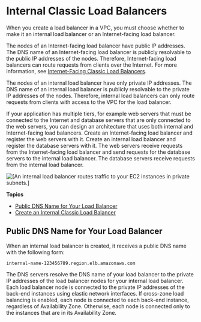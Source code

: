 # Internal Classic Load Balancers<a name="elb-internal-load-balancers"></a>

When you create a load balancer in a VPC, you must choose whether to make it an internal load balancer or an Internet\-facing load balancer\.

The nodes of an Internet\-facing load balancer have public IP addresses\. The DNS name of an Internet\-facing load balancer is publicly resolvable to the public IP addresses of the nodes\. Therefore, Internet\-facing load balancers can route requests from clients over the Internet\. For more information, see [Internet\-Facing Classic Load Balancers](elb-internet-facing-load-balancers.md)\.

The nodes of an internal load balancer have only private IP addresses\. The DNS name of an internal load balancer is publicly resolvable to the private IP addresses of the nodes\. Therefore, internal load balancers can only route requests from clients with access to the VPC for the load balancer\.

If your application has multiple tiers, for example web servers that must be connected to the Internet and database servers that are only connected to the web servers, you can design an architecture that uses both internal and Internet\-facing load balancers\. Create an Internet\-facing load balancer and register the web servers with it\. Create an internal load balancer and register the database servers with it\. The web servers receive requests from the Internet\-facing load balancer and send requests for the database servers to the internal load balancer\. The database servers receive requests from the internal load balancer\.

![\[An internal load balancer routes traffic to your EC2 instances in private subnets.\]](http://docs.aws.amazon.com/elasticloadbalancing/latest/classic/images/internal_load_balancer.png)

**Topics**
+ [Public DNS Name for Your Load Balancer](#internal-public-dns-name)
+ [Create an Internal Classic Load Balancer](elb-create-internal-load-balancer.md)

## Public DNS Name for Your Load Balancer<a name="internal-public-dns-name"></a>

When an internal load balancer is created, it receives a public DNS name with the following form:

```
internal-name-123456789.region.elb.amazonaws.com
```

The DNS servers resolve the DNS name of your load balancer to the private IP addresses of the load balancer nodes for your internal load balancer\. Each load balancer node is connected to the private IP addresses of the back\-end instances using elastic network interfaces\. If cross\-zone load balancing is enabled, each node is connected to each back\-end instance, regardless of Availability Zone\. Otherwise, each node is connected only to the instances that are in its Availability Zone\.